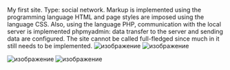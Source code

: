 My first site. Type: social network. Markup is implemented using the programming language HTML and page styles are imposed using the language CSS. Also, using the language PHP, communication with the local server is implemented phpmyadmin: data transfer to the server and sending data are configured. The site cannot be called full-fledged since much in it still needs to be implemented.
![изображение](https://github.com/user-attachments/assets/70629969-2d2f-4f31-ad8f-c5b3cec79e8b)
![изображение](https://github.com/user-attachments/assets/3357a3c8-7e0b-4eaf-86b3-b92d749718e6)

![изображение](https://github.com/user-attachments/assets/d3b24183-9279-41f8-acfb-d42d8f2e0cd9)
![изображение](https://github.com/user-attachments/assets/c0eaa965-9f39-48df-8ba1-6d50fe6cdadc)


